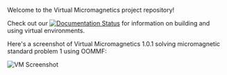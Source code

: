 Welcome to the Virtual Micromagnetics project repository!

Check out our [![Documentation Status](https://readthedocs.org/projects/virtual-micromagnetics/badge/?version=development)](http://virtual-micromagnetics.readthedocs.org/en/development) for information on building and using virtual environments.

Here's a screenshot of Virtual Micromagnetics 1.0.1 solving micromagnetic standard problem 1 using OOMMF:

![VM Screenshot](http://example.com/images/logo.png)
